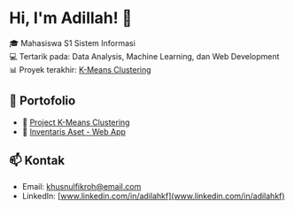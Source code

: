 # Hi, I'm Adillah! 👋

🎓 Mahasiswa S1 Sistem Informasi  
💻 Tertarik pada: Data Analysis, Machine Learning, dan Web Development  
📊 Proyek terakhir: [K-Means Clustering](https://github.com/AdilahKf/clustering-project)

## 📌 Portofolio
- 📁 [Project K-Means Clustering](https://github.com/AdilahKf/clustering-project)
- 📁 [Inventaris Aset - Web App](https://github.com/AdilahKf/inventaris-aset)

## 📫 Kontak
- Email: khusnulfikroh@email.com
- LinkedIn: [www.linkedin.com/in/adilahkf](www.linkedin.com/in/adilahkf)
